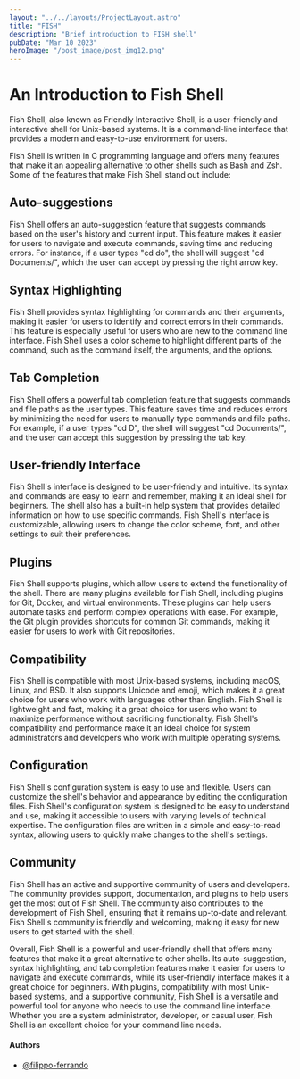 ```yaml
---
layout: "../../layouts/ProjectLayout.astro"
title: "FISH"
description: "Brief introduction to FISH shell"
pubDate: "Mar 10 2023"
heroImage: "/post_image/post_img12.png"
---
```

# An Introduction to Fish Shell

Fish Shell, also known as Friendly Interactive Shell, is a user-friendly and interactive shell for Unix-based systems. It is a command-line interface that provides a modern and easy-to-use environment for users.

Fish Shell is written in C programming language and offers many features that make it an appealing alternative to other shells such as Bash and Zsh. Some of the features that make Fish Shell stand out include:

## Auto-suggestions

Fish Shell offers an auto-suggestion feature that suggests commands based on the user's history and current input. This feature makes it easier for users to navigate and execute commands, saving time and reducing errors. For instance, if a user types "cd do", the shell will suggest "cd Documents/", which the user can accept by pressing the right arrow key.

## Syntax Highlighting

Fish Shell provides syntax highlighting for commands and their arguments, making it easier for users to identify and correct errors in their commands. This feature is especially useful for users who are new to the command line interface. Fish Shell uses a color scheme to highlight different parts of the command, such as the command itself, the arguments, and the options.

## Tab Completion

Fish Shell offers a powerful tab completion feature that suggests commands and file paths as the user types. This feature saves time and reduces errors by minimizing the need for users to manually type commands and file paths. For example, if a user types "cd D", the shell will suggest "cd Documents/", and the user can accept this suggestion by pressing the tab key.

## User-friendly Interface

Fish Shell's interface is designed to be user-friendly and intuitive. Its syntax and commands are easy to learn and remember, making it an ideal shell for beginners. The shell also has a built-in help system that provides detailed information on how to use specific commands. Fish Shell's interface is customizable, allowing users to change the color scheme, font, and other settings to suit their preferences.

## Plugins

Fish Shell supports plugins, which allow users to extend the functionality of the shell. There are many plugins available for Fish Shell, including plugins for Git, Docker, and virtual environments. These plugins can help users automate tasks and perform complex operations with ease. For example, the Git plugin provides shortcuts for common Git commands, making it easier for users to work with Git repositories.

## Compatibility

Fish Shell is compatible with most Unix-based systems, including macOS, Linux, and BSD. It also supports Unicode and emoji, which makes it a great choice for users who work with languages other than English. Fish Shell is lightweight and fast, making it a great choice for users who want to maximize performance without sacrificing functionality. Fish Shell's compatibility and performance make it an ideal choice for system administrators and developers who work with multiple operating systems.

## Configuration

Fish Shell's configuration system is easy to use and flexible. Users can customize the shell's behavior and appearance by editing the configuration files. Fish Shell's configuration system is designed to be easy to understand and use, making it accessible to users with varying levels of technical expertise. The configuration files are written in a simple and easy-to-read syntax, allowing users to quickly make changes to the shell's settings.

## Community

Fish Shell has an active and supportive community of users and developers. The community provides support, documentation, and plugins to help users get the most out of Fish Shell. The community also contributes to the development of Fish Shell, ensuring that it remains up-to-date and relevant. Fish Shell's community is friendly and welcoming, making it easy for new users to get started with the shell.

Overall, Fish Shell is a powerful and user-friendly shell that offers many features that make it a great alternative to other shells. Its auto-suggestion, syntax highlighting, and tab completion features make it easier for users to navigate and execute commands, while its user-friendly interface makes it a great choice for beginners. With plugins, compatibility with most Unix-based systems, and a supportive community, Fish Shell is a versatile and powerful tool for anyone who needs to use the command line interface. Whether you are a system administrator, developer, or casual user, Fish Shell is an excellent choice for your command line needs.

#### Authors

- [@filippo-ferrando](https://www.github.com/filippo-ferrando)
